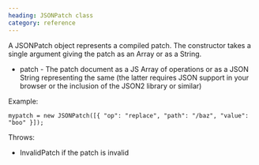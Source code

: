 ```yaml
--- 
heading: JSONPatch class
category: reference
---
```


A JSONPatch object represents a compiled patch. The constructor takes a single argument giving the patch as an Array or as a String.

* patch - The patch document as a JS Array of operations or as a JSON String representing the same (the latter requires JSON support in your browser or the inclusion of the JSON2 library or similar)

Example:

    mypatch = new JSONPatch([{ "op": "replace", "path": "/baz", "value": "boo" }]);


Throws:

* InvalidPatch if the patch is invalid
